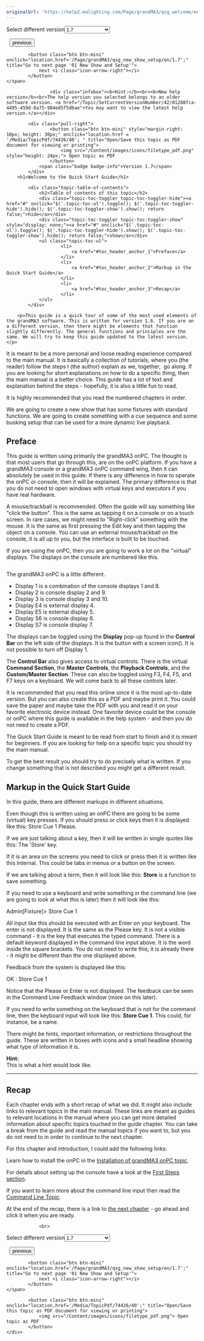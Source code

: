 ```yaml
---
originalUrl: 'https://help2.malighting.com/Page/grandMA3/qsg_welcome/en/1.7'
---
```


<div class="topic-navigation">

<div class="pull-right">
	<span class="pull-left">


<div class="pull-left">
<form action="/Topic/SetCurrentVersionNumber" class="form-inline" id="frmTagSelector" method="post">	<span class="form-mini">
		<div class="input-prepend"><span class="add-on">Select different version</span><select autocomplete="off" id="versionNumberId" name="versionNumberId" onchange="$(this).closest('#frmTagSelector').submit();" style="width: 120px;"><option value="">- latest -</option>
<option value="10">1.0</option>
<option value="32">1.1</option>
<option value="35">1.2</option>
<option value="36">1.3</option>
<option value="37">1.4</option>
<option value="38">1.5</option>
<option value="39">1.6</option>
<option selected="selected" value="40">1.7</option>
<option value="42">1.8</option>
</select></div>
		<input data-val="true" data-val-number="The field Int32 must be a number." data-val-required="The Int32 field is required." id="ProductId" name="ProductId" type="hidden" value="25">
		<input id="CurrentGuid" name="CurrentGuid" type="hidden" value="01288fca-4495-459d-8a75-984ed5f5d6ae">
	</span>
</form></div>&nbsp;	</span>
	<span class="pull-right" style="white-space: nowrap;">
			<button class="btn btn-mini" onclick="location.href='/Page/grandMA3/grandMA3_Quick_Start_Guide/en/1.7'; " title="Go to previous page 'grandMA3 Quick Start Guide'">
				<i class="icon-arrow-left"></i> previous
			</button>

			<button class="btn btn-mini" onclick="location.href='/Page/grandMA3/qsg_new_show_setup/en/1.7';" title="Go to next page '01 New Show and Setup'">
				next <i class="icon-arrow-right"></i> 
			</button>
	</span>
</div>
<div class="clear-fix" style="margin-bottom: 10px"></div>
</div>

					<div class="infobox"><b>Hint:</b><br><b>New help version</b><br>The help version you selected belongs to an older software version. <a href="/Topic/SetCurrentVersionNumber/42/01288fca-4495-459d-8a75-984ed5f5d6ae">You may want to view the latest help version.</a></div>

			<div class="pull-right">
					<button class="btn btn-mini" style="margin-right: 10px; height: 30px;" onclick="location.href = '/Media/TopicPdf/74426/40'; " title="Open/Save this topic as PDF document for viewing or printing">
						<img src="/Content/images/icons/filetype_pdf.png" style="height: 24px;"> Open topic as PDF
					</button>
				<span class="badge badge-info">Version 1.7</span>
			</div>
		<h1>Welcome to the Quick Start Guide</h1>

			<div class="topic-table-of-contents">
				<h2>Table of contents of this topic</h2>
				<div class="topic-toc-toggler topic-toc-toggler-hide"><a href="#" onclick="$('.topic-toc-ul').toggle(); $('.topic-toc-toggler-hide').hide(); $('.topic-toc-toggler-show').show(); return false;">hide</a></div>
				<div class="topic-toc-toggler topic-toc-toggler-show" style="display: none;"><a href="#" onclick="$('.topic-toc-ul').toggle(); $('.topic-toc-toggler-hide').show(); $('.topic-toc-toggler-show').hide(); return false;">show</a></div>
				<ul class="topic-toc-ul">
						<li>
							<a href="#toc_header_anchor_1">Preface</a>
						</li>
						<li>
							<a href="#toc_header_anchor_2">Markup in the Quick Start Guide</a>
						</li>
						<li>
							<a href="#toc_header_anchor_3">Recap</a>
						</li>
				</ul>
			</div>

		<p>This guide is a quick tour of some of the most used elements of the grandMA3 software. This is written for version 1.6. If you are on a different version, then there might be elements that function slightly differently. The general functions and principles are the same. We will try to keep this guide updated to the latest version.</p>

<p>It is meant to be a more personal and loose reading experience compared to the main manual. It is basically a collection of tutorials, where you (the reader) follow the steps I (the author) explain as we, together,&nbsp; go along. If you are looking for short explanations on how to do a specific thing, then the main manual is a better choice. This guide has a lot of text and explanation behind the steps - hopefully, it is also a little fun to read.</p>

<p>It is highly recommended that you read the numbered chapters in order.</p>

<p>We are going to create a new show that has some fixtures with standard functions. We are going to create something with a cue sequence and some busking setup that can be used for a more dynamic live playback.</p>

<a name="toc_header_anchor_1" id="toc_header_anchor_1" class="topic-toc-item"></a><h2>Preface</h2>

<p>This guide is written using primarily the grandMA3 onPC. The thought is that most users that go through this, are on the onPC platform. If you have a grandMA3 console or a grandMA3 onPC command wing, then it can absolutely be used in this guide. If there is any difference in how to operate the onPC or console, then it will be explained. The primary difference is that you do not need to open windows with virtual keys and executors if you have real hardware.</p>

<p>A mouse/trackball is recommended. Often the guide will say something like "click the button". This is the same as tapping it on a console or on a touch screen. In rare cases, we might need to "Right-click" something with the mouse. It is the same as first pressing the&nbsp;<span class="hardkey">Edit</span>&nbsp;key and then tapping the object on a console. You can use an external mouse/trackball on the console, it is all up to you, but the interface is built to be touched.</p>

<p>If you are using the onPC, then you are going to work a lot on the "virtual" displays. The displays on the console are numbered like this.</p>

<p><img alt="" src="/Media/Image/img_screen_order_FS_1.png"></p>

<p>The grandMA3 onPC is a little different.</p>

<ul>
	<li>Display 1 is a combination of the console displays 1 and 8.</li>
	<li>Display 2 is console display 2 and 9.</li>
	<li>Display 3 is console display 3 and 10.</li>
	<li>Display E4 is external display 4.</li>
	<li>Display E5 is external display 5.</li>
	<li>Display S6 is console display 6.</li>
	<li>Display S7 is console display 7.</li>
</ul>

<p>The displays can be toggled using the <strong>Display</strong> pop-up found in the <strong>Control Bar</strong> on the left side of the displays. It is the button with a screen icon(<img alt="" src="/Media/Image/icon_monitor_24_v1-0_1.png">). It is not possible to turn off Display 1.</p>

<p>The <strong>Control Bar</strong> also gives access to virtual controls. There is the virtual <strong>Command Section</strong>, the <strong>Master Controls</strong>, the <strong>Playback Controls</strong>, and the <strong>Custom/Master Section</strong>. These can also be toggled using F3, F4, F5, and F7 keys on a keyboard. We will come back to all these controls later.</p>

<p>It is recommended that you read this online since it is the most up-to-date version. But you can also create this as a PDF and maybe print it. You could save the paper and maybe take the PDF with you and read it on your favorite electronic device instead. One favorite device could be the console or onPC where this guide is available in the help system - and then you do not need to create a PDF.</p>

<p>The Quick Start Guide is meant to be read from start to finish and it is meant for beginners. If you are looking for help on a specific topic you should try the main manual.</p>

<p>To get the best result you should try to do precisely what is written. If you change something that is not described you might get a different result.</p>

<a name="toc_header_anchor_2" id="toc_header_anchor_2" class="topic-toc-item"></a><h2>Markup in the Quick Start Guide</h2>

<p>In this guide, there are different markups in different situations.</p>

<p>Even&nbsp;though this is written using an onPC there are going to be some (virtual) key presses. If you should press or click keys then it is displayed like this:&nbsp;<span class="hardkey">Store</span>&nbsp;<span class="hardkey">Cue</span>&nbsp;<span class="hardkey">1</span>&nbsp;<span class="hardkey">Please</span>.</p>

<p>If we are just talking about a key, then it will be written in single quotes like this: The 'Store' key.</p>

<p>If it is an area on the screens you need to click or press then it is written like this&nbsp;<span class="softkey">Internal</span>. This could be tabs in menus or a button on the screen.</p>

<p>If we are talking about a term, then it will look like this:&nbsp;<strong>Store</strong>&nbsp;is a function to save something.&nbsp;</p>

<p>If you need to use a keyboard and write something in the command line (we are going to look at what this is later) then it will look like this:</p>

<div class="cl_input">Admin[Fixture]&gt; Store Cue 1</div>

<p>All input like this should be executed with an Enter on your keyboard. The enter is not displayed. It is the same as the&nbsp;<span class="hardkey">Please</span>&nbsp;key. It is not a visible command - it is the key that executes the typed command. There is a default keyword displayed in the command line input above. It is the word inside the square brackets. You do not need to write this; it is already there - it might be different than the one displayed above.</p>

<p>Feedback from the system is displayed like this:</p>

<div class="cl_response">OK : Store Cue 1</div>

<p>Notice that the Please or Enter is not displayed. The feedback can be seen in the Command Line Feedback window (more on this later).</p>

<p>If you need to write something on the keyboard that is not for the command line, then the keyboard input will look like this: <span class="syntax"><strong>Store Cue 1</strong></span>. This could, for instance, be a name.</p>

<p>There might be hints, important information, or restrictions throughout the guide. These are written in boxes with icons and a small headline showing what type of information it is.</p>

<div class="tip"><strong>Hint:</strong><br>
This is what a hint would look like.</div>

<hr>
<a name="toc_header_anchor_3" id="toc_header_anchor_3" class="topic-toc-item"></a><h2>Recap</h2>

<p>Each chapter ends with a short recap of what we did. It might also include links to relevant topics in the main manual. These links are meant as guides to relevant locations in the manual where you can get more detailed information about specific topics touched in the guide chapter. You can take a break from the guide and read the manual topics if you want to, but you do not need to in order to continue to the next chapter.</p>

<p>For this chapter and introduction, I could add the following links:</p>

<p>Learn how to install the onPC in the <a href="/Topic/d5a8e0a9-4f66-4a23-bde9-44333928ee17">Installation of grandMA3 onPC topic</a>.</p>

<p>For details about setting up the console have a look at the <a href="/Topic/a6bf9abd-2f1b-47f8-bd7e-c7348d54df83">First Steps section</a>.</p>

<p>If you want to learn more about the command line input then read the <a href="/Topic/05074e55-1338-4389-8030-6bf295496e7a">Command Line Topic</a>.</p>

<p>At the end of the recap, there is a link to <a href="/Topic/3e99ee4a-f736-47d3-b30e-b3f765ac309c">the next chapter</a> - go ahead and click it when you are ready.</p>


				<br>
<div class="topic-navigation">

<div class="pull-right">
	<span class="pull-left">


<div class="pull-left">
<form action="/Topic/SetCurrentVersionNumber" class="form-inline" id="frmTagSelector" method="post">	<span class="form-mini">
		<div class="input-prepend"><span class="add-on">Select different version</span><select autocomplete="off" id="versionNumberId" name="versionNumberId" onchange="$(this).closest('#frmTagSelector').submit();" style="width: 120px;"><option value="">- latest -</option>
<option value="10">1.0</option>
<option value="32">1.1</option>
<option value="35">1.2</option>
<option value="36">1.3</option>
<option value="37">1.4</option>
<option value="38">1.5</option>
<option value="39">1.6</option>
<option selected="selected" value="40">1.7</option>
<option value="42">1.8</option>
</select></div>
		<input data-val="true" data-val-number="The field Int32 must be a number." data-val-required="The Int32 field is required." id="ProductId" name="ProductId" type="hidden" value="25">
		<input id="CurrentGuid" name="CurrentGuid" type="hidden" value="01288fca-4495-459d-8a75-984ed5f5d6ae">
	</span>
</form></div>&nbsp;	</span>
	<span class="pull-right" style="white-space: nowrap;">
			<button class="btn btn-mini" onclick="location.href='/Page/grandMA3/grandMA3_Quick_Start_Guide/en/1.7'; " title="Go to previous page 'grandMA3 Quick Start Guide'">
				<i class="icon-arrow-left"></i> previous
			</button>

			<button class="btn btn-mini" onclick="location.href='/Page/grandMA3/qsg_new_show_setup/en/1.7';" title="Go to next page '01 New Show and Setup'">
				next <i class="icon-arrow-right"></i> 
			</button>
	</span>
</div>
	<div class="clear-fix"></div>
	<div class="pull-right">
	
			<button class="btn btn-mini" onclick="location.href='/Media/TopicPdf/74426/40';" title="Open/Save this topic as PDF document for viewing or printing">
				<img src="/Content/images/icons/filetype_pdf.png"> Open topic as PDF
			</button>
	</div>
<div class="clear-fix" style="margin-bottom: 10px"></div>
</div>

	
